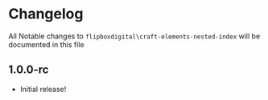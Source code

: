 # Changelog
All Notable changes to `flipboxdigital\craft-elements-nested-index` will be documented in this file

## 1.0.0-rc
- Initial release!
